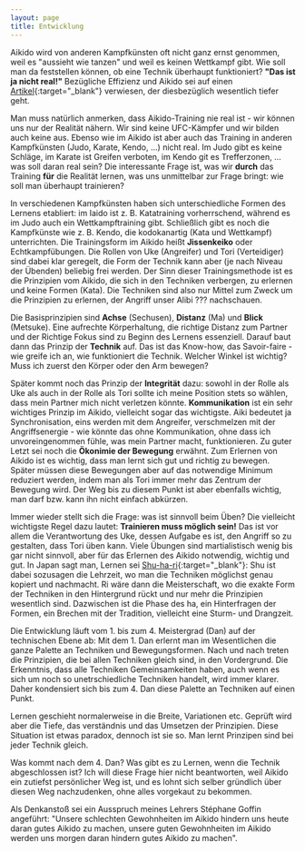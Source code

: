 ```yaml
---
layout: page
title: Entwicklung
---
```



<div class="container block" markdown="1">

Aikido wird von anderen Kampfkünsten oft nicht ganz ernst genommen, weil es "aussieht wie tanzen" und weil es keinen Wettkampf gibt. Wie soll man da feststellen können, ob eine Technik überhaupt funktioniert? **"Das ist ja nicht real!"** Bezügliche Effizienz und Aikido sei auf einen [Artikel](http://aikido-brunogonzalez.com/Online/Article/Effectiveness.pdf){:target="_blank"} verwiesen, der diesbezüglich wesentlich tiefer geht. 

Man muss natürlich anmerken, dass Aikido-Training nie real ist - wir können uns nur der Realität nähern. Wir sind keine UFC-Kämpfer und wir bilden auch keine aus. Ebenso wie im Aikido ist aber auch das Training in anderen Kampfkünsten (Judo, Karate, Kendo, …) nicht real. Im Judo gibt es keine Schläge, im Karate ist Greifen verboten, im Kendo git es Trefferzonen, ... was soll daran real sein? Die interessante Frage ist, was wir **durch** das Training **für** die Realität lernen, was uns unmittelbar zur Frage bringt: wie soll man überhaupt trainieren?

In verschiedenen Kampfkünsten haben sich unterschiedliche Formen des Lernens etabliert: im Iaido ist z. B. Katatraining vorherrschend, während es im Judo auch ein Wettkampftraining gibt. Schließlich gibt es noch die Kampfkünste wie z. B. Kendo, die kodokanartig (Kata und Wettkampf) unterrichten. Die Trainingsform im Aikido heißt **Jissenkeiko** oder Echtkampfübungen. Die Rollen von Uke (Angreifer) und Tori (Verteidiger) sind dabei klar geregelt, die Form der Technik kann aber (je nach Niveau der Übenden) beliebig frei werden. Der Sinn dieser Trainingsmethode ist es die Prinzipien vom Aikido, die sich in den Techniken verbergen, zu erlernen und keine Formen (Kata). Die Techniken sind also nur Mittel zum Zweck um die Prinzipien zu erlernen, der Angriff unser Alibi ??? nachschauen.

Die Basisprinzipien sind **Achse** (Sechusen), **Distanz** (Ma) und **Blick** (Metsuke). Eine aufrechte Körperhaltung, die richtige Distanz zum Partner und der Richtige Fokus sind zu Beginn des Lernens essenziell. Darauf baut dann das Prinzip der **Technik** auf. Das ist das Know-how, das Savoir-faire - wie greife ich an, wie funktioniert die Technik. Welcher Winkel ist wichtig? Muss ich zuerst den Körper oder den Arm bewegen? 

Später kommt noch das Prinzip der **Integrität** dazu: sowohl in der Rolle als Uke als auch in der Rolle als Tori sollte ich meine Position stets so wählen, dass mein Partner mich nicht verletzen könnte. **Kommunikation** ist ein sehr wichtiges Prinzip im Aikido, vielleicht sogar das wichtigste. Aiki bedeutet ja Synchronisation, eins werden mit dem Angreifer, verschmelzen mit der Angriffsenergie - wie könnte das ohne Kommunikation, ohne dass ich unvoreingenommen fühle, was mein Partner macht, funktionieren. Zu guter Letzt sei noch die **Ökonimie der Bewegung** erwähnt. Zum Erlernen von Aikido ist es wichtig, dass man lernt sich gut und richtig zu bewegen. Später müssen diese Bewegungen aber auf das notwendige Minimum reduziert werden, indem man als Tori immer mehr das Zentrum der Bewegung wird. Der Weg bis zu diesem Punkt ist aber ebenfalls wichtig, man darf bzw. kann ihn nicht einfach abkürzen.

Immer wieder stellt sich die Frage: was ist sinnvoll beim Üben? Die vielleicht wichtigste Regel dazu lautet: **Trainieren muss möglich sein!** Das ist vor allem die Verantwortung des Uke, dessen Aufgabe es ist, den Angriff so zu gestalten, dass Tori üben kann. Viele Übungen sind martialistisch wenig bis gar nicht sinnvoll, aber für das Erlernen des Aikido notwendig, wichtig und gut. In Japan sagt man, Lernen sei [Shu-ha-ri](https://aikidonosekai.wordpress.com/2014/03/21/shu-ha-ri-mastery-aikido/){:target="_blank"}: Shu ist dabei sozusagen die Lehrzeit, wo man die Techniken möglichst genau kopiert und nachmacht. Ri wäre dann die Meisterschaft, wo die exakte Form der Techniken in den Hintergrund rückt und nur mehr die Prinzipien wesentlich sind. Dazwischen ist die Phase des ha, ein Hinterfragen der Formen, ein Brechen mit der Tradition, vielleicht eine Sturm- und Drangzeit.





Die Entwicklung läuft vom 1. bis zum 4. Meistergrad (Dan) auf der technischen Ebene ab: Mit dem 1. Dan erlernt man im Wesentlichen die ganze Palette an Techniken und Bewegungsformen. Nach und nach treten die Prinzipien, die bei allen Techniken gleich sind, in den Vordergrund. Die Erkenntnis, dass alle Techniken Gemeinsamkeiten haben, auch wenn es sich um noch so unetrschiedliche Techniken handelt, wird immer klarer. Daher kondensiert sich bis zum 4. Dan diese Palette an Techniken auf einen Punkt.

Lernen geschieht normalerweise in die Breite, Variationen etc. Geprüft wird aber die Tiefe, das verständnis und das Umsetzen der Prinzipien. Diese Situation ist etwas paradox, dennoch ist sie so.
Man lernt 
Prinzipen sind bei jeder Technik gleich.




Was kommt nach dem 4. Dan? Was gibt es zu Lernen, wenn die Technik abgeschlossen ist? Ich will diese Frage hier nicht beantworten, weil Aikido ein zutiefst persönlicher Weg ist, und es lohnt sich selber gründlich über diesen Weg nachzudenken, ohne alles vorgekaut zu bekommen. 

Als Denkanstoß sei ein Ausspruch meines Lehrers Stéphane Goffin angeführt: "Unsere schlechten Gewohnheiten im Aikido hindern uns heute daran gutes Aikido zu machen, unsere guten Gewohnheiten im Aikido werden uns morgen daran hindern gutes Aikido zu machen".




</div>